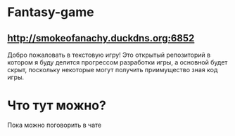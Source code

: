 # Fantasy-game
## http://smokeofanachy.duckdns.org:6852
Добро пожаловать в текстовую игру!
Это открытый репозиторий в котором
я буду делится прогрессом разработки игры,
а основной будет скрыт, поскольку некоторые
могут получить приимущество зная код игры.

# Что тут можно?
Пока можно поговорить в чате
